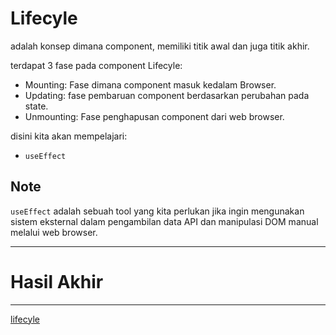 # Lifecyle 

adalah konsep dimana component, memiliki titik awal dan juga titik akhir. 

terdapat 3 fase pada component Lifecyle:
- Mounting: Fase dimana component masuk kedalam Browser. 
- Updating: fase pembaruan component berdasarkan perubahan pada state.
- Unmounting: Fase penghapusan component dari web browser. 


disini kita akan mempelajari: 
- `useEffect`



## Note 

`useEffect` adalah sebuah tool yang kita perlukan jika ingin mengunakan sistem eksternal dalam pengambilan data API dan manipulasi DOM manual melalui web browser. 



***
# Hasil Akhir
***

[lifecyle](../../code/jsPro/lifecyle)
